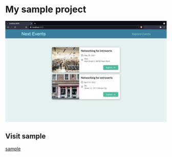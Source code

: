 # My sample project

![image](img.png)

## Visit sample

[sample](https://next-project-1-steel.vercel.app/)
